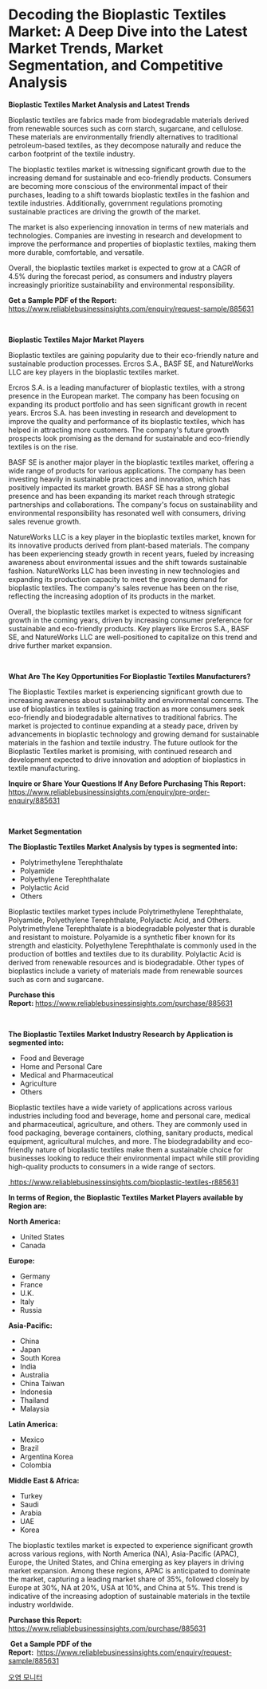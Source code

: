 <p><h1>Decoding the Bioplastic Textiles Market: A Deep Dive into the Latest Market Trends, Market Segmentation, and Competitive Analysis</h1></p><p><strong>Bioplastic Textiles Market Analysis and Latest Trends</strong></p>
<p><p>Bioplastic textiles are fabrics made from biodegradable materials derived from renewable sources such as corn starch, sugarcane, and cellulose. These materials are environmentally friendly alternatives to traditional petroleum-based textiles, as they decompose naturally and reduce the carbon footprint of the textile industry.</p><p>The bioplastic textiles market is witnessing significant growth due to the increasing demand for sustainable and eco-friendly products. Consumers are becoming more conscious of the environmental impact of their purchases, leading to a shift towards bioplastic textiles in the fashion and textile industries. Additionally, government regulations promoting sustainable practices are driving the growth of the market.</p><p>The market is also experiencing innovation in terms of new materials and technologies. Companies are investing in research and development to improve the performance and properties of bioplastic textiles, making them more durable, comfortable, and versatile.</p><p>Overall, the bioplastic textiles market is expected to grow at a CAGR of 4.5% during the forecast period, as consumers and industry players increasingly prioritize sustainability and environmental responsibility.</p></p>
<p><strong>Get a Sample PDF of the Report:&nbsp;</strong> <a href="https://www.reliablebusinessinsights.com/enquiry/request-sample/885631">https://www.reliablebusinessinsights.com/enquiry/request-sample/885631</a></p>
<p>&nbsp;</p>
<p><strong>Bioplastic Textiles Major Market Players</strong></p>
<p><p>Bioplastic textiles are gaining popularity due to their eco-friendly nature and sustainable production processes. Ercros S.A., BASF SE, and NatureWorks LLC are key players in the bioplastic textiles market.</p><p>Ercros S.A. is a leading manufacturer of bioplastic textiles, with a strong presence in the European market. The company has been focusing on expanding its product portfolio and has seen significant growth in recent years. Ercros S.A. has been investing in research and development to improve the quality and performance of its bioplastic textiles, which has helped in attracting more customers. The company's future growth prospects look promising as the demand for sustainable and eco-friendly textiles is on the rise.</p><p>BASF SE is another major player in the bioplastic textiles market, offering a wide range of products for various applications. The company has been investing heavily in sustainable practices and innovation, which has positively impacted its market growth. BASF SE has a strong global presence and has been expanding its market reach through strategic partnerships and collaborations. The company's focus on sustainability and environmental responsibility has resonated well with consumers, driving sales revenue growth.</p><p>NatureWorks LLC is a key player in the bioplastic textiles market, known for its innovative products derived from plant-based materials. The company has been experiencing steady growth in recent years, fueled by increasing awareness about environmental issues and the shift towards sustainable fashion. NatureWorks LLC has been investing in new technologies and expanding its production capacity to meet the growing demand for bioplastic textiles. The company's sales revenue has been on the rise, reflecting the increasing adoption of its products in the market.</p><p>Overall, the bioplastic textiles market is expected to witness significant growth in the coming years, driven by increasing consumer preference for sustainable and eco-friendly products. Key players like Ercros S.A., BASF SE, and NatureWorks LLC are well-positioned to capitalize on this trend and drive further market expansion.</p></p>
<p>&nbsp;</p>
<p><strong>What Are The Key Opportunities For Bioplastic Textiles Manufacturers?</strong></p>
<p><p>The Bioplastic Textiles market is experiencing significant growth due to increasing awareness about sustainability and environmental concerns. The use of bioplastics in textiles is gaining traction as more consumers seek eco-friendly and biodegradable alternatives to traditional fabrics. The market is projected to continue expanding at a steady pace, driven by advancements in bioplastic technology and growing demand for sustainable materials in the fashion and textile industry. The future outlook for the Bioplastic Textiles market is promising, with continued research and development expected to drive innovation and adoption of bioplastics in textile manufacturing.</p></p>
<p><strong>Inquire or Share Your Questions If Any Before Purchasing This Report:</strong> <a href="https://www.reliablebusinessinsights.com/enquiry/pre-order-enquiry/885631">https://www.reliablebusinessinsights.com/enquiry/pre-order-enquiry/885631</a></p>
<p>&nbsp;</p>
<p><strong>Market Segmentation</strong></p>
<p><strong>The Bioplastic Textiles Market Analysis by types is segmented into:</strong></p>
<p><ul><li>Polytrimethylene Terephthalate</li><li>Polyamide</li><li>Polyethylene Terephthalate</li><li>Polylactic Acid</li><li>Others</li></ul></p>
<p><p>Bioplastic textiles market types include Polytrimethylene Terephthalate, Polyamide, Polyethylene Terephthalate, Polylactic Acid, and Others. Polytrimethylene Terephthalate is a biodegradable polyester that is durable and resistant to moisture. Polyamide is a synthetic fiber known for its strength and elasticity. Polyethylene Terephthalate is commonly used in the production of bottles and textiles due to its durability. Polylactic Acid is derived from renewable resources and is biodegradable. Other types of bioplastics include a variety of materials made from renewable sources such as corn and sugarcane.</p></p>
<p><strong>Purchase this Report:&nbsp;</strong><a href="https://www.reliablebusinessinsights.com/purchase/885631">https://www.reliablebusinessinsights.com/purchase/885631</a></p>
<p>&nbsp;</p>
<p><strong>The Bioplastic Textiles Market Industry Research by Application is segmented into:</strong></p>
<p><ul><li>Food and Beverage</li><li>Home and Personal Care</li><li>Medical and Pharmaceutical</li><li>Agriculture</li><li>Others</li></ul></p>
<p><p>Bioplastic textiles have a wide variety of applications across various industries including food and beverage, home and personal care, medical and pharmaceutical, agriculture, and others. They are commonly used in food packaging, beverage containers, clothing, sanitary products, medical equipment, agricultural mulches, and more. The biodegradability and eco-friendly nature of bioplastic textiles make them a sustainable choice for businesses looking to reduce their environmental impact while still providing high-quality products to consumers in a wide range of sectors.</p></p>
<p><a href="https://www.reliablebusinessinsights.com/bioplastic-textiles-r885631">&nbsp;https://www.reliablebusinessinsights.com/bioplastic-textiles-r885631</a></p>
<p><strong>In terms of Region, the Bioplastic Textiles Market Players available by Region are:</strong></p>
<p>
    <p> <strong> North America: </strong>
        <ul>
            <li>United States</li>
            <li>Canada</li>
        </ul>
        </p> 
    <p> <strong> Europe: </strong>
        <ul>
            <li>Germany</li>
            <li>France</li>
            <li>U.K.</li>
            <li>Italy</li>
            <li>Russia</li>
        </ul>
        </p> 
    <p> <strong> Asia-Pacific: </strong>
        <ul>
            <li>China</li>
            <li>Japan</li>
            <li>South Korea</li>
            <li>India</li>
            <li>Australia</li>
            <li>China Taiwan</li>
            <li>Indonesia</li>
            <li>Thailand</li>
            <li>Malaysia</li>
        </ul>
        </p> 
    <p> <strong> Latin America: </strong>
        <ul>
            <li>Mexico</li>
            <li>Brazil</li>
            <li>Argentina Korea</li>
            <li>Colombia</li>
        </ul>
        </p> 
    <p> <strong> Middle East & Africa: </strong>
        <ul>
            <li>Turkey</li>
            <li>Saudi</li>
            <li>Arabia</li>
            <li>UAE</li>
            <li>Korea</li>
        </ul>
    </p>
    </p>
<p><p>The bioplastic textiles market is expected to experience significant growth across various regions, with North America (NA), Asia-Pacific (APAC), Europe, the United States, and China emerging as key players in driving market expansion. Among these regions, APAC is anticipated to dominate the market, capturing a leading market share of 35%, followed closely by Europe at 30%, NA at 20%, USA at 10%, and China at 5%. This trend is indicative of the increasing adoption of sustainable materials in the textile industry worldwide.</p></p>
<p><strong>Purchase this Report: </strong><a href="https://www.reliablebusinessinsights.com/purchase/885631">https://www.reliablebusinessinsights.com/purchase/885631</a></p>
<p>&nbsp;<strong>Get a Sample PDF of the Report:&nbsp;&nbsp;</strong><a href="https://www.reliablebusinessinsights.com/enquiry/request-sample/885631">https://www.reliablebusinessinsights.com/enquiry/request-sample/885631</a></p>
<p><strong></strong></p>
<p><p><a href="https://github.com/vss5505pa7z1p/Market-Research-Report-List-3/blob/main/84157457494.md">오염 모니터</a></p></p>